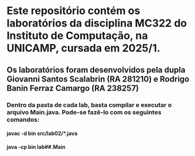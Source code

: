 # Este repositório contém os laboratórios da disciplina MC322 do Instituto de Computação, na UNICAMP, cursada em 2025/1.
## Os laboratórios foram desenvolvidos pela dupla Giovanni Santos Scalabrin (RA 281210) e Rodrigo Banin Ferraz Camargo (RA 238257)

### Dentro da pasta de cada lab, basta compilar e executar o arquivo Main.java. Pode-se fazê-lo com os seguintes comandos:
#### javac -d bin src/lab02/*.java
#### java -cp bin lab##.Main
